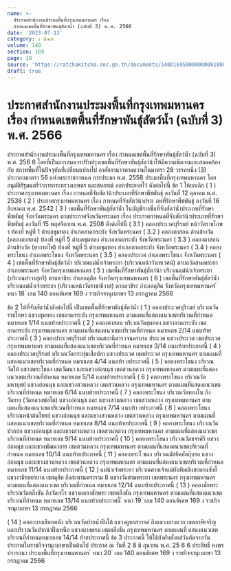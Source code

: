 ```yaml
---
name: >-
  ประกาศสำนักงานประมงพื้นที่กรุงเทพมหานคร เรื่อง
  กำหนดเขตพื้นที่รักษาพันธุ์สัตว์น้ำ (ฉบับที่ 3) พ.ศ. 2566
date: '2023-07-13'
category: ง พิเศษ
volume: 140
section: 169
page: 18
source: 'https://ratchakitcha.soc.go.th/documents/140D169S0000000001800.pdf'
draft: true
---
```


# ประกาศสำนักงานประมงพื้นที่กรุงเทพมหานคร เรื่อง กำหนดเขตพื้นที่รักษาพันธุ์สัตว์น้ำ (ฉบับที่ 3) พ.ศ. 2566

ประกาศสำนักงานประมงพื้นที่กรุงเทพมหานคร เรื่อง กำหนดเขตพื้นที่รักษาพันธุ์สัตว์น้ำ (ฉบับที่ 3) พ.ศ. 256 6 โดยที่เป็นการสมควรปรับปรุงเขตพื้นที่รักษาพันธุ์สัตว์น้าให้มีความชัดเจนและสอดคล้องกับ สภาพพื้นที่ในปัจจุบันที่เปลี่ยนแปลงไป อาศัยอานาจตามความในมาตรา 28 วรรคหนึ่ง (3) ประกอบมาตรา 56 แห่งพระราชกาหนด การประมง พ.ศ. 2558 ประมงพื้นที่กรุงเทพมหานคร โดยอนุมัติรัฐมนตรีว่าการกระทรวงเกษตร และสหกรณ์ ออกประกาศไว้ ดังต่อไปนี้ ข้อ 1 ให้ยกเลิก ( 1 ) ประกาศกรุงเทพมหานคร เรื่อง กาหนดที่จับสัตว์น้าประเภทที่รักษาพืชพันธุ์ ลงวันที่ 12 ตุลาคม พ.ศ. 2538 ( 2 ) ประกาศกรุงเทพมหานคร เรื่อง กาหนดที่จับสัตว์น้าประเ ภทที่รักษาพืชพันธุ์ ลงวันที่ 16 สิงหาคม พ.ศ. 2542 ( 3 ) เขตพื้นที่รักษาพันธุ์สัตว์น้ำ ในบัญชีรายชื่อที่จับสัตว์น้ำประเภทที่รักษาพืชพันธุ์ จังหวัดพระนคร ตามประกาศจังหวัดพระนคร เรื่อง ประกาศกาหนดที่จับสัตว์น้าประเภทที่รักษาพืชพันธุ์ ลงวันที่ 15 พฤศจิกายน พ.ศ. 2508 ดังต่อไปนี้ ( 3.1 ) คลองประเวศบุรีรมย์ หน้าวัดราชโกษา ท้องที่ หมู่ที่ 1 ตำบลขุมทอง อำเภอลาดกระบัง จังหวัดพระนคร ( 3.2 ) คลองตาสอน ด้านข้างวัด (คลองตาสอน) ท้องที่ หมู่ที่ 5 ตำบลขุมทอง อำเภอลาดกระบัง จังหวัดพระนคร ( 3.3 ) คลองตาสอน ด้านข้างวัด (ทางรถไฟ) ท้องที่ หมู่ที่ 5 ตำบลขุมทอง อำเภอลาดกระบัง จังหวัดพระนคร ( 3.4 ) คลองพระโขนง อำเภอพระโขนง จังหวัดพระนคร ( 3.5 ) คลองประเวศ อำเภอพระโขนง จังหวัดพระนคร ( 4 ) เขตพื้นที่รักษาพันธุ์สัตว์น้ำ บริเวณแม่น้ำเจ้าพระยา (บริเวณหน้าวังเทเวศน์) ตาบลวัดสามพระยา อำเภอพระนคร จังหวัดกรุงเทพมหานคร ( 5 ) เขตพื้นที่รักษาพันธุ์สัตว์น้า บริเวณแม่น้าเจ้าพระยา (บริเวณท่าวาสุกรี) ตาบลวชิระ อำเภอดุสิต จังหวัดกรุงเทพมหานคร ( 6 ) เขตพื้นที่รักษาพันธุ์สัตว์น้ำ บริเวณแม่น้ำเจ้าพระยา (บริเวณหน้าวัดราชาธิวาส) ตาบลวชิระ อำเภอดุสิต จังหวัดกรุงเทพมหานคร ้ หนา 18 ่ เลม 140 ตอนพิเศษ 169 ง ราชกิจจานุเบกษา 13 กรกฎาคม 2566

ข้อ 2 ให้ที่จับสัตว์น้ำดังต่อไปนี้ เป็นเขตพื้นที่รักษาพันธุ์สัตว์น้ำ ( 1 ) คลองประเวศบุรีรมย์ บริเวณวัดราชโกษา แขวงขุมทอง เขตลาดกระบัง กรุงเทพมหานคร ตามแผนที่แสดงแนวเขตบริเวณที่กำหนด หมายเลข 1/14 แนบท้ายประกาศนี้ ( 2 ) คลองตาสอน บริเวณวัดขุมทอง แขวงลาดกระบัง เขตลาดกระบัง กรุงเทพมหานคร ตามแผนที่แสดงแนวเขตบริเวณที่กำหนด หมายเลข 2/14 แนบท้ายประกาศนี้ ( 3 ) คลองประเวศบุรีรมย์ บริเวณสถานีตารวจนครบาล ประเวศ แขวงประเวศ เขตประเวศ กรุงเทพมหานคร ตามแผนที่แสดงแนวเขตบริเวณที่กำหนด หมายเลข 3/14 แนบท้ายประกาศนี้ ( 4 ) คลองประเวศบุรีรมย์ บริเวณวัดกระทุ่มเสือปลา แขวงประเวศ เขตประเวศ กรุงเทพมหานคร ตามแผนที่แสดงแนวเขตบริเวณที่กำหนด หมายเลข 4/14 แนบท้า ยประกาศนี้ ( 5 ) คลองพระโขนง บริเวณวัดใต้ แขวงพระโขนง เขตวัฒนา และแขวงอ่อนนุช เขตสวนหลวง กรุงเทพมหานคร ตามแผนที่แสดงแนวเขตบริเวณที่กำหนด หมายเลข 5/14 แนบท้ายประกาศนี้ ( 6 ) คลองพระโขนง บริเวณวัดมหาบุศย์ แขวงอ่อนนุช และแขวงสวนหลวง เขตสวนหลวง กรุงเทพมหานคร ตามแผนที่แสดงแนวเขตบริเวณที่กำหนด หมายเลข 6/14 แนบท้ายประกาศนี้ ( 7 ) คลองพระโขนง บริเวณวัดทองใน ถึงวัดยาง (วัดหลวงพ่อโต) แขวงอ่อนนุช และ แขวงสวนหลวง เขตสวนหลวง กรุงเทพมหานคร ตามแผนที่แสดงแนวเขตบริเวณที่กำหนด หมายเลข 7/14 แนบท้า ยประกาศนี้ ( 8 ) คลองพระโขนง บริเวณหน้าต้นไทรย์ แขวงอ่อนนุช และแขวงสวนหลวง เขตสวนหลวง กรุงเทพมหานคร ตามแผนที่แสดงแนวเขตบริเวณที่กำหนด หมายเลข 8/14 แนบท้ายประกาศนี้ ( 9 ) คลองพระโขนง บริเวณวัดปากบ่อ แขวงอ่อนนุช และแขวงสวนหลวง เขตสวนหลวง กรุงเทพมหานคร ตามแผนที่แสดงแนวเขตบริเวณที่กำหนด หมายเลข 9/14 แนบท้ายประกาศนี้ ( 10 ) คลองพระโขนง บริเวณวัดขจรศิริ แขวงอ่อนนุช และแขวงพัฒนาการ เขตสวนหลวง กรุงเทพมหานคร ตามแผนที่แสดงแนวเขตบริเวณที่กำหนด หมายเลข 10/14 แนบท้ายประกาศนี้ ( 11 ) คลองพระโ ขนง บริเวณมัสยิดอัลกุ๊บรอ แขวงอ่อนนุช และแขวงสวนหลวง เขตสวนหลวง กรุงเทพมหานคร ตามแผนที่แสดงแนวเขตบริเวณที่กำหนด หมายเลข 11/14 แนบท้ายประกาศนี้ ( 12 ) แม่น้าเจ้าพระยา บริเวณศาลเจ้าแม่ทับทิมเชิงสะพานซังฮี้ แขวงวชิรพยาบาล เขตดุสิต ถึงสะพานพระราม 8 แขวงวัดสามพระยา เขตพระนคร กรุงเทพมหานคร ตามแผนที่แสดงแนวเขต บริเวณที่กำหนด หมายเลข 12/14 แนบท้ายประกาศนี้ ( 13 ) คลองชักพระ บริเวณวัดตลิ่งชัน ถึงวัดเรไร แขวงคลองชักพระ เขตตลิ่งชัน กรุงเทพมหานคร ตามแผนที่แสดงแนวเขตบริเวณที่กำหนด หมายเลข 13/14 แนบท้ายประกาศนี้ ้ หนา 19 ่ เลม 140 ตอนพิเศษ 169 ง ราชกิจจานุเบกษา 13 กรกฎาคม 2566

( 14 ) คลองบางเชือกหนัง บริเวณวัดปากน้ำฝั่งใต้ แขวงคูหาสวรรค์ ถึงแขวงบางแวก เขตภาษีเจริญ และบริเวณวัดปากน้าฝั่งเหนือ แขวงบางพรม เขตตลิ่งชัน กรุงเทพมหานคร ตามแผนที่ แสดงแนวเขตบริเวณที่กำหนดหมายเลข 14/14 ท้ายประกาศนี้ ข้อ 3 ประกาศนี้ ให้ใช้บังคับตั้งแต่วันถัดจากวันประกาศในราชกิจจานุเบกษาเป็นต้นไป ประกาศ ณ วันที่ 2 8 มิ ถุนายน พ.ศ. 25 6 6 ประสิทธิ์ คงพรปรารถนา ประมงพื้นที่กรุงเทพมหานคร ้ หนา 20 ่ เลม 140 ตอนพิเศษ 169 ง ราชกิจจานุเบกษา 13 กรกฎาคม 2566


































